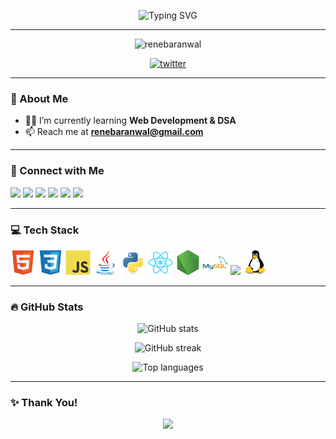 <p align="center">
  <img src="https://readme-typing-svg.herokuapp.com?font=Fira+Code&size=30&duration=4000&pause=1000&color=FF69B4&center=true&vCenter=true&width=600&lines=Hi+There!+👋;I'm+Rene+Baranwal;A+Passionate+Web+Developer+from+India" alt="Typing SVG" />
</p>

---

<p align="center">
  <img src="https://komarev.com/ghpvc/?username=renebaranwal&label=Profile%20views&color=ff69b4&style=flat" alt="renebaranwal" />
</p>

<p align="center">
  <a href="https://twitter.com/renebaranw36146" target="blank">
    <img src="https://img.shields.io/twitter/follow/renebaranw36146?logo=twitter&style=for-the-badge&color=ff69b4" alt="twitter" />
  </a>
</p>

---

### 🌱 About Me

- 👨‍💻 I’m currently learning **Web Development & DSA**  
- 📫 Reach me at **renebaranwal@gmail.com**

---

### 🤝 Connect with Me

<p align="left">
  <a href="https://twitter.com/renebaranw36146"><img src="https://img.shields.io/badge/Twitter-1DA1F2?style=for-the-badge&logo=twitter&logoColor=white" /></a>
  <a href="https://linkedin.com/in/rene-baranwal-65b202248"><img src="https://img.shields.io/badge/LinkedIn-0077B5?style=for-the-badge&logo=linkedin&logoColor=white" /></a>
  <a href="https://medium.com/@renebaranwal"><img src="https://img.shields.io/badge/Medium-12100E?style=for-the-badge&logo=medium&logoColor=white" /></a>
  <a href="https://www.leetcode.com/rene_baranwal25"><img src="https://img.shields.io/badge/LeetCode-FFA116?style=for-the-badge&logo=leetcode&logoColor=white" /></a>
  <a href="https://codeforces.com/profile/rene_baranwal25"><img src="https://img.shields.io/badge/Codeforces-1F8ACB?style=for-the-badge&logo=codeforces&logoColor=white" /></a>
  <a href="https://auth.geeksforgeeks.org/user/renebaranwal"><img src="https://img.shields.io/badge/GeeksforGeeks-0F9D58?style=for-the-badge&logo=geeksforgeeks&logoColor=white" /></a>
</p>

---

### 💻 Tech Stack

<p align="left">
  <img src="https://raw.githubusercontent.com/devicons/devicon/master/icons/html5/html5-original.svg" width="40" />
  <img src="https://raw.githubusercontent.com/devicons/devicon/master/icons/css3/css3-original.svg" width="40" />
  <img src="https://raw.githubusercontent.com/devicons/devicon/master/icons/javascript/javascript-original.svg" width="40" />
  <img src="https://raw.githubusercontent.com/devicons/devicon/master/icons/java/java-original.svg" width="40" />
  <img src="https://raw.githubusercontent.com/devicons/devicon/master/icons/python/python-original.svg" width="40" />
  <img src="https://raw.githubusercontent.com/devicons/devicon/master/icons/react/react-original.svg" width="40" />
  <img src="https://raw.githubusercontent.com/devicons/devicon/master/icons/nodejs/nodejs-original.svg" width="40" />
  <img src="https://raw.githubusercontent.com/devicons/devicon/master/icons/mysql/mysql-original-wordmark.svg" width="40" />
  <img src="https://www.vectorlogo.zone/logos/git-scm/git-scm-icon.svg" width="40" />
  <img src="https://raw.githubusercontent.com/devicons/devicon/master/icons/linux/linux-original.svg" width="40" />
</p>

---

### 🔥 GitHub Stats

<p align="center">
  <img src="https://github-readme-stats.vercel.app/api?username=renebaranwal&show_icons=true&theme=radical&title_color=ff69b4&icon_color=ff69b4&text_color=f8f8f2&bg_color=0d1117" alt="GitHub stats" />
</p>

<p align="center">
  <img src="https://github-readme-streak-stats.herokuapp.com/?user=renebaranwal&theme=tokyonight&ring=ff69b4&fire=ff69b4&currStreakLabel=ff69b4" alt="GitHub streak" />
</p>

<p align="center">
  <img src="https://github-readme-stats.vercel.app/api/top-langs/?username=renebaranwal&layout=compact&theme=radical&title_color=ff69b4&text_color=f8f8f2&bg_color=0d1117" alt="Top languages" />
</p>

---

### ✨ Thank You!

<p align="center">
  <img src="https://readme-typing-svg.herokuapp.com/?font=Fira+Code&size=22&duration=4000&pause=500&color=FF69B4&center=true&vCenter=true&width=600&lines=Thanks+for+visiting+❤️;Let's+connect+and+collaborate!" />
</p>
